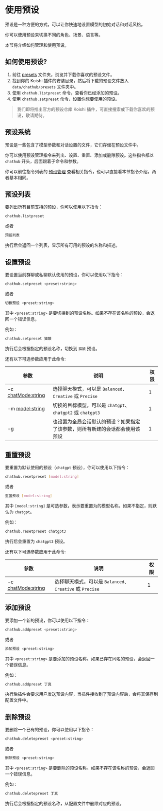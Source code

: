 # 使用预设

预设是一种方便的方式，可以让你快速地设置模型的初始对话和对话风格。

你可以使用预设来切换不同的角色、场景、语言等。

本节将介绍如何管理和使用预设。

## 如何使用预设?

1. 前往 [presets](https://github.com/ChatHubLab/awesome-chathub-presets/tree/main/presets) 文件夹，浏览并下载你喜欢的预设文件。
2. 找到你的 Koishi 插件的安装目录，然后将下载的预设文件放入 `data/chathub/presets` 文件夹中。
3. 使用 `chathub.listpreset` 命令，查看你已经添加的预设。
4. 使用 `chathub.setpreset` 命令，设置你想要使用的预设。

> 我们即将推出官方的预设仓库 Koishi 插件，可直接搜索或下载你喜欢的预设，敬请期待。

## 预设系统

预设是一些包含了模型参数和对话设置的文件，它们存储在预设文件中。

你可以使用预设管理指令来列出、设置、重置、添加或删除预设。这些指令都以 `chathub` 开头，后面跟着子命令和参数。

你可以前往指令列表的 [预设管理](/guide/useful-commands.html#预设管理) 查看相关指令，也可以直接看本节指令介绍，两者基本相同。

## 预设列表

要列出所有目前支持的预设，你可以使用以下指令：

```sh
chathub.listpreset
```

或者

```sh
预设列表
```

执行后会返回一个列表，显示所有可用的预设的名称和描述。

## 设置预设

要设置当前群聊或私聊默认使用的预设，你可以使用以下指令：

```sh
chathub.setpreset <preset:string>
```

或者

```sh
切换预设 <preset:string>
```

其中 `<preset:string>` 是要切换到的预设名称。如果不存在该名称的预设，会返回一个错误信息。

例如：

```sh
chathub.setpreset 猫娘
```

执行后会根据指定的预设名称，切换到 `猫娘` 预设。

还有以下可选参数应用于此命令:

| 参数 | 说明 | 权限 |
| --- | --- | --- |
| -c <chatMode:string> | 选择聊天模式，可以是 `Balanced`、`Creative` 或 `Precise` | 1 |
| -m <model:string> | 切换的目标模型，可以是 `chatgpt`、`chatgpt2` 或 `chatgpt3` | 1 |
| -g | 也设置为全局会话默认的预设？如果指定了该参数，则所有新建的会话都会使用该预设 | 1 |

## 重置预设

要重置为默认使用的预设（`chatgpt` 预设），你可以使用以下指令：

```sh
chathub.resetpreset [model:string]
```

或者

```sh
重置预设 [model:string]
```

其中 `[model:string]` 是可选参数，表示要重置为的模型名称。如果不指定，则默认为 `chatgpt`。

例如：

```sh
chathub.resetpreset chatgpt3
```

执行后会重置为 `chatgpt3` 预设。

还有以下可选参数应用于此命令:

| 参数 | 说明 | 权限 |
| --- | --- | --- |
| -c <chatMode:string> | 选择聊天模式，可以是 `Balanced`、`Creative` 或 `Precise` | 1 |

## 添加预设

要添加一个新的预设，你可以使用以下指令：

```sh
chathub.addpreset <preset:string>
```

或者

```sh
添加预设 <preset:string>
```

其中 `<preset:string>` 是要添加的预设名称。如果已存在同名的预设，会返回一个错误信息。

例如：

```sh
chathub.addpreset 丁真
```

执行后插件会要求用户发送预设内容，当插件接收到了预设内容后，会将其保存到配置文件中。

## 删除预设

要删除一个已有的预设，你可以使用以下指令：

```sh
chathub.deletepreset <preset:string>
```

或者

```sh
删除预设 <preset:string>
```

其中 `<preset:string>` 是要删除的预设名称。如果不存在该名称的预设，会返回一个错误信息。

例如：

```sh
chathub.deletepreset 丁真
```

执行后会根据指定的预设名称，从配置文件中删除对应的预设。

